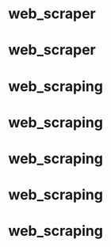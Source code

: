 # web_scraper
# web_scraper
# web_scraping
# web_scraping
# web_scraping
# web_scraping
# web_scraping
